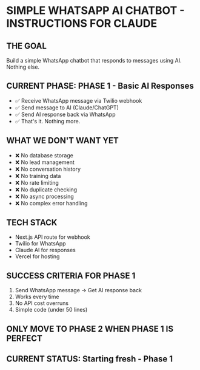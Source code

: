 # SIMPLE WHATSAPP AI CHATBOT - INSTRUCTIONS FOR CLAUDE

## THE GOAL
Build a simple WhatsApp chatbot that responds to messages using AI. Nothing else.

## CURRENT PHASE: PHASE 1 - Basic AI Responses
- ✅ Receive WhatsApp message via Twilio webhook
- ✅ Send message to AI (Claude/ChatGPT) 
- ✅ Send AI response back via WhatsApp
- ✅ That's it. Nothing more.

## WHAT WE DON'T WANT YET
- ❌ No database storage
- ❌ No lead management  
- ❌ No conversation history
- ❌ No training data
- ❌ No rate limiting
- ❌ No duplicate checking
- ❌ No async processing
- ❌ No complex error handling

## TECH STACK
- Next.js API route for webhook
- Twilio for WhatsApp
- Claude AI for responses
- Vercel for hosting

## SUCCESS CRITERIA FOR PHASE 1
1. Send WhatsApp message → Get AI response back
2. Works every time
3. No API cost overruns
4. Simple code (under 50 lines)

## ONLY MOVE TO PHASE 2 WHEN PHASE 1 IS PERFECT

## CURRENT STATUS: Starting fresh - Phase 1